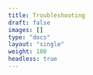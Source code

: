 ```yaml
---
title: Troubleshooting
draft: false
images: []
type: "docs"
layout: "single"
weight: 100
headless: true
---
```

